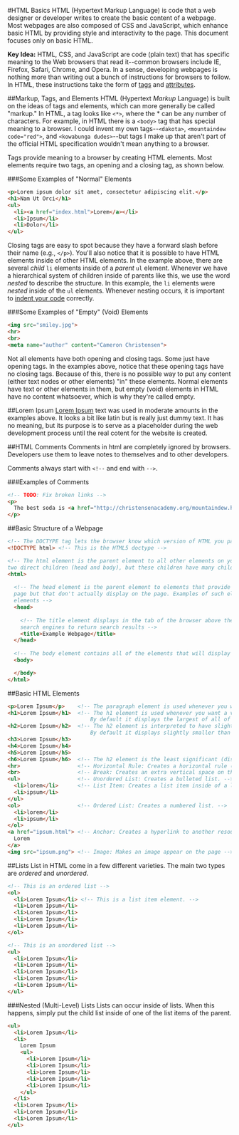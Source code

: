 #HTML Basics
HTML (Hypertext Markup Language) is code that a web designer or developer writes to create the basic content of a webpage. Most webpages are also composed of CSS and JavaScript, which enhance basic HTML by providing style and interactivity to the page. This document focuses only on basic HTML.

**Key Idea:** HTML, CSS, and JavaScript are code (plain text) that has specific meaning to the Web browsers that read it--common browsers include IE, Firefox, Safari, Chrome, and Opera. In a sense, developing webpages is nothing more than writing out a bunch of instructions for browsers to follow. In HTML, these instructions take the form of [tags](#markup-tags-and-elements) and [attributes](#attributes).

##Markup, Tags, and Elements
HTML (Hypertext *Markup* Language) is built on the ideas of tags and elements, which can more generally be called "markup." In HTML, a tag looks like `<*>`, where the * can be any number of characters. For example, in HTML there is a `<body>` tag that has special meaning to a browser. I could invent my own tags--`<dakota>`, `<mountaindew code="red">`, and `<kowabunga dudes>`--but tags I make up that aren't part of the official HTML specification wouldn't mean anything to a browser.

Tags provide meaning to a browser by creating HTML elements. Most elements require two tags, an opening and a closing tag, as shown below.

###Some Examples of "Normal" Elements
```html
<p>Lorem ipsum dolor sit amet, consectetur adipiscing elit.</p>
<h1>Nam Ut Orci</h1>
<ul>
  <li><a href="index.html">Lorem</a></li>
  <li>Ipsum</li>
  <li>Dolor</li>
</ul>
```

Closing tags are easy to spot because they have a forward slash before their name (e.g., `</p>`). You'll also notice that it is possible to have HTML elements inside of other HTML elements. In the example above, there are several *child* `li` elements inside of a *parent* `ul` element. Whenever we have a hierarchical system of children inside of parents like this, we use the word *nested* to describe the structure. In this example, the `li` elements were *nested* inside of the `ul` elements. Whenever nesting occurs, it is important to [indent your code](#indentation) correctly.

###Some Examples of "Empty" (Void) Elements
```html
<img src="smiley.jpg">
<hr>
<br>
<meta name="author" content="Cameron Christensen">
```

Not all elements have both opening and closing tags. Some just have opening tags. In the examples above, notice that these opening tags have no closing tags. Because of this, there is no possible way to put any content (either text nodes or other elements) "in" these elements. Normal elements have text or other elements in them, but empty (void) elements in HTML have no content whatsoever, which is why they're called empty.

##Lorem Ipsum
[Lorem Ipsum](http://www.lipsum.com/) text was used in moderate amounts in the examples above. It looks a bit like latin but is really just dummy text. It has no meaning, but its purpose is to serve as a placeholder during the web development process until the real cotent for the website is created.

##HTML Comments
Comments in html are completely ignored by browsers. Developers use them to leave notes to themselves and to other developers.

Comments always start with `<!--` and end with `-->`.

###Examples of Comments
```html
<!-- TODO: Fix broken links -->
<p>
  The best soda is <a href="http://christensenacademy.org/mountaindew.hmlt">Mountain Dew</a>.
</p>
```

##Basic Structure of a Webpage
```html
<!-- The DOCTYPE tag lets the browser know which version of HTML you page was written in. -->
<!DOCTYPE html> <!-- This is the HTML5 doctype -->

<!-- The html element is the parent element to all other elements on your page. NOTE: It only has 
two direct children (head and body), but these children have many children within them. -->
<html>
  
  <!-- The head element is the parent element to elements that provide extra information about the 
  page but that don't actually display on the page. Examples of such elements include title and meta
  elements -->
  <head>
  
    <!-- The title element displays in the tab of the browser above the webpage. It is also used by 
    search engines to return search results -->
    <title>Example Webpage</title>
  </head>
  
  <!-- The body element contains all of the elements that will display on the page. -->
  <body>

  </body>
</html>
```

##Basic HTML Elements

```html
<p>Lorem Ipsum</p>    <!-- The paragraph element is used whenever you want a paragraph of text on your webpage. -->
<h1>Lorem Ipsum</h1>  <!-- The h1 element is used whenever you want a very important heading on your page.
                          By default it displays the largest of all of the headings. -->
<h2>Lorem Ipsum</h2>  <!-- The h2 element is interpreted to have slightly less importance than an h1 element.
                          By default it displays slightly smaller than an h1. -->
<h3>Lorem Ipsum</h3>
<h4>Lorem Ipsum</h4>
<h5>Lorem Ipsum</h5>
<h6>Lorem Ipsum</h6>  <!-- The h2 element is the least significant (displays smallest) heading element. -->
<hr>                  <!-- Horizontal Rule: Creates a horizontal rule (line) across the page. -->
<br>                  <!-- Break: Creates an extra vertical space on the page. -->
<ul>                  <!-- Unordered List: Creates a bulleted list. -->
  <li>lorem</li>      <!-- List Item: Creates a list item inside of a list. -->
  <li>ipsum</li>
</ul>
<ol>                  <!-- Ordered List: Creates a numbered list. -->
  <li>lorem</li>
  <li>ipsum</li>
</ol>
<a href="ipsum.html"> <!-- Anchor: Creates a hyperlink to another resources on the Web (usually another webpage). -->
  Lorem
</a>
<img src="ipsum.png"> <!-- Image: Makes an image appear on the page -->
```

##Lists
List in HTML come in a few different varieties. The main two types are *ordered* and *unordered*.
```html
<!-- This is an ordered list -->
<ol>
  <li>Lorem Ipsum</li> <!-- This is a list item element. -->
  <li>Lorem Ipsum</li>
  <li>Lorem Ipsum</li>
  <li>Lorem Ipsum</li>
  <li>Lorem Ipsum</li>
</ol>

<!-- This is an unordered list -->
<ul>
  <li>Lorem Ipsum</li>
  <li>Lorem Ipsum</li>
  <li>Lorem Ipsum</li>
  <li>Lorem Ipsum</li>
  <li>Lorem Ipsum</li>
</ul>
```
###Nested (Multi-Level) Lists
Lists can occur inside of lists. When this happens, simply put the child list inside of one of the list items of the parent.
```html
<ul>
  <li>Lorem Ipsum</li>
  <li>
    Lorem Ipsum
    <ul>
      <li>Lorem Ipsum</li>
      <li>Lorem Ipsum</li>
      <li>Lorem Ipsum</li>
      <li>Lorem Ipsum</li>
      <li>Lorem Ipsum</li>
    </ul>
  </li>
  <li>Lorem Ipsum</li>
  <li>Lorem Ipsum</li>
  <li>Lorem Ipsum</li>
</ul>
```
